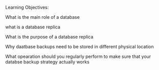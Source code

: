 Learning Objectives:

What is the main role of a database

what is a database replica

What is the purpose of a database replica

Why daatbase backups need to be stored in different physical location

What opearation should you regularly perform to make sure that your databse backup strategy actually works
